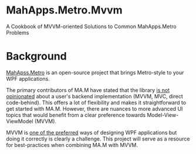 # MahApps.Metro.Mvvm
A Cookbook of MVVM-oriented Solutions to Common MahApps.Metro Problems

# Background 
[MahApss.Metro](http://mahapps.com/) is an open-source project that brings Metro-style to your WPF applications.

The primary contributors of MA.M have stated that the library [is not opinionated](https://github.com/MahApps/MahApps.Metro/issues/999) about a user's backend implementation (MVVM, MVC, direct code-behind). This offers a lot of flexibility and makes it straightforward to get started with MA.M. However, there are nuances to more advanced UI topics that would benefit from a clear preference towards Model-View-ViewModel (MVVM).

MVVM is [one of the preferred](https://msdn.microsoft.com/en-us/magazine/dd419663.aspx#id0090016) ways of designing WPF applications but doing it correctly is clearly a challenge. This project will serve as a resource for best-practices when combining MA.M with MVVM.
